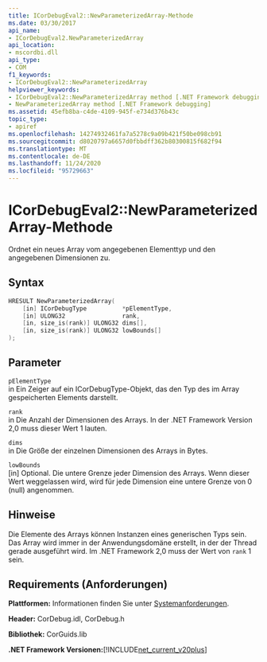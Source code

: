 ```yaml
---
title: ICorDebugEval2::NewParameterizedArray-Methode
ms.date: 03/30/2017
api_name:
- ICorDebugEval2.NewParameterizedArray
api_location:
- mscordbi.dll
api_type:
- COM
f1_keywords:
- ICorDebugEval2::NewParameterizedArray
helpviewer_keywords:
- ICorDebugEval2::NewParameterizedArray method [.NET Framework debugging]
- NewParameterizedArray method [.NET Framework debugging]
ms.assetid: 45efb8ba-c4de-4109-945f-e734d376b43c
topic_type:
- apiref
ms.openlocfilehash: 14274932461fa7a5278c9a09b421f50be098cb91
ms.sourcegitcommit: d8020797a6657d0fbbdff362b80300815f682f94
ms.translationtype: MT
ms.contentlocale: de-DE
ms.lasthandoff: 11/24/2020
ms.locfileid: "95729663"
---
```

# <a name="icordebugeval2newparameterizedarray-method"></a>ICorDebugEval2::NewParameterizedArray-Methode

Ordnet ein neues Array vom angegebenen Elementtyp und den angegebenen Dimensionen zu.  
  
## <a name="syntax"></a>Syntax  
  
```cpp  
HRESULT NewParameterizedArray(  
    [in] ICorDebugType          *pElementType,  
    [in] ULONG32                rank,  
    [in, size_is(rank)] ULONG32 dims[],  
    [in, size_is(rank)] ULONG32 lowBounds[]  
);  
```  
  
## <a name="parameters"></a>Parameter  

 `pElementType`  
 in Ein Zeiger auf ein ICorDebugType-Objekt, das den Typ des im Array gespeicherten Elements darstellt.  
  
 `rank`  
 in Die Anzahl der Dimensionen des Arrays. In der .NET Framework Version 2,0 muss dieser Wert 1 lauten.  
  
 `dims`  
 in Die Größe der einzelnen Dimensionen des Arrays in Bytes.  
  
 `lowBounds`  
 [in] Optional. Die untere Grenze jeder Dimension des Arrays. Wenn dieser Wert weggelassen wird, wird für jede Dimension eine untere Grenze von 0 (null) angenommen.  
  
## <a name="remarks"></a>Hinweise  

 Die Elemente des Arrays können Instanzen eines generischen Typs sein. Das Array wird immer in der Anwendungsdomäne erstellt, in der der Thread gerade ausgeführt wird. Im .NET Framework 2,0 muss der Wert von `rank` 1 sein.  
  
## <a name="requirements"></a>Requirements (Anforderungen)  

 **Plattformen:** Informationen finden Sie unter [Systemanforderungen](../../get-started/system-requirements.md).  
  
 **Header:** CorDebug.idl, CorDebug.h  
  
 **Bibliothek:** CorGuids.lib  
  
 **.NET Framework Versionen:**[!INCLUDE[net_current_v20plus](../../../../includes/net-current-v20plus-md.md)]
